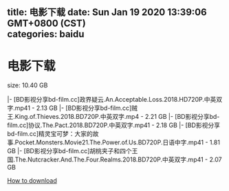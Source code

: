 
title: 电影下载
date: Sun Jan 19 2020 13:39:06 GMT+0800 (CST)    
categories: baidu
---

# 电影下载
size: 10.40 GB
 
 
|- [BD影视分享bd-film.cc]政界疑云.An.Acceptable.Loss.2018.HD720P.中英双字.mp41 - 2.13 GB
|- [BD影视分享bd-film.cc]贼王.King.of.Thieves.2018.BD720P.中英双字.mp4 - 2.21 GB
|- [BD影视分享bd-film.cc]协议.The.Pact.2018.BD720P.中英双字.mp41 - 2.18 GB
|- [BD影视分享bd-film.cc]精灵宝可梦：大家的故事.Pocket.Monsters.Movie21.The.Power.of.Us.BD720P.日语中字.mp41 - 1.81 GB
|- [BD影视分享bd-film.cc]胡桃夹子和四个王国.The.Nutcracker.And.The.Four.Realms.2018.BD720P.中英双字.mp41 - 2.07 GB

[How to download](https://bpcam.bemobtrk.com/go/2ceec3aa-1ca2-46d6-b9ff-aaa5c184517c?jno=440)